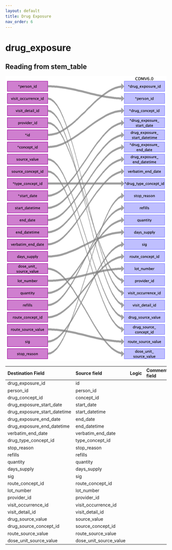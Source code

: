 ```yaml
---
layout: default
title: Drug Exposure
nav_order: 6
---
```


# drug_exposure

## Reading from stem_table

![](index_files/image12.png)

| Destination Field            | Source field           | Logic | Comment field |
|:-----------------------------|:-----------------------|:------|:--------------|
| drug_exposure_id             | id                     |       |               |
| person_id                    | person_id              |       |               |
| drug_concept_id              | concept_id             |       |               |
| drug_exposure_start_date     | start_date             |       |               |
| drug_exposure_start_datetime | start_datetime         |       |               |
| drug_exposure_end_date       | end_date               |       |               |
| drug_exposure_end_datetime   | end_datetime           |       |               |
| verbatim_end_date            | verbatim_end_date      |       |               |
| drug_type_concept_id         | type_concept_id        |       |               |
| stop_reason                  | stop_reason            |       |               |
| refills                      | refills                |       |               |
| quantity                     | quantity               |       |               |
| days_supply                  | days_supply            |       |               |
| sig                          | sig                    |       |               |
| route_concept_id             | route_concept_id       |       |               |
| lot_number                   | lot_number             |       |               |
| provider_id                  | provider_id            |       |               |
| visit_occurrence_id          | visit_occurrence_id    |       |               |
| visit_detail_id              | visit_detail_id        |       |               |
| drug_source_value            | source_value           |       |               |
| drug_source_concept_id       | source_concept_id      |       |               |
| route_source_value           | route_source_value     |       |               |
| dose_unit_source_value       | dose_unit_source_value |       |               |

